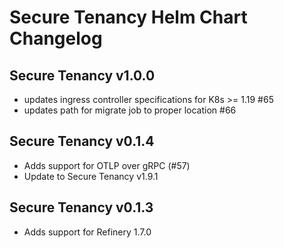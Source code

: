 # Secure Tenancy Helm Chart Changelog

## Secure Tenancy v1.0.0

- updates ingress controller specifications for K8s >= 1.19 #65
- updates path for migrate job to proper location #66

## Secure Tenancy v0.1.4

- Adds support for OTLP over gRPC (#57)
- Update to Secure Tenancy v1.9.1

## Secure Tenancy v0.1.3

- Adds support for Refinery 1.7.0
